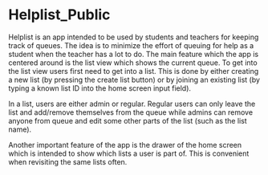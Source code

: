 # Helplist_Public
Helplist is an app intended to be used by students and teachers for keeping track of queues. The idea is to minimize the effort of queuing for help as a student when the teacher has a lot to do. The main feature which the app is centered around is the list view which shows the current queue.
To get into the list view users first need to get into a list. This is done by either creating a new list (by pressing the create list button) or by joining an existing list (by typing a known list ID into the home screen input field).

In a list, users are either admin or regular. Regular users can only leave the list and add/remove themselves from the queue while admins can remove anyone from queue and edit some other parts of the list (such as the list name).

Another important feature of the app is the drawer of the home screen which is intended to show which lists a user is part of. This is convenient when revisiting the same lists often.
